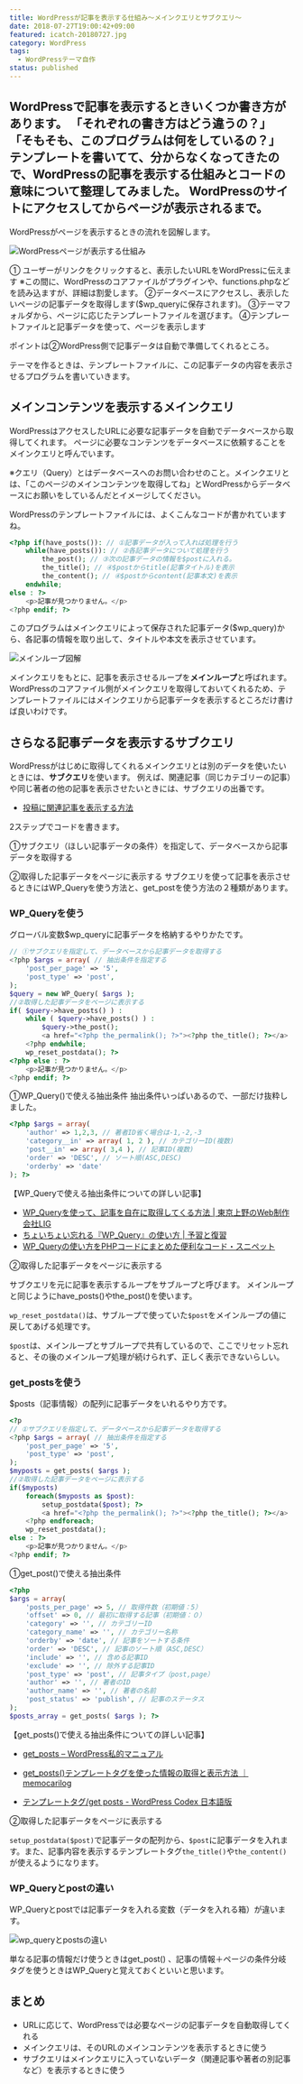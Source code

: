 ```yaml
---
title: WordPressが記事を表示する仕組み〜メインクエリとサブクエリ〜
date: 2018-07-27T19:00:42+09:00
featured: icatch-20180727.jpg
category: WordPress
tags:
  - WordPressテーマ自作
status: published
---
```


WordPressで記事を表示するときいくつか書き方があります。 「それぞれの書き方はどう違うの？」 「そもそも、このプログラムは何をしているの？」 テンプレートを書いてて、分からなくなってきたので、WordPressの記事を表示する仕組みとコードの意味について整理してみました。 WordPressのサイトにアクセスしてからページが表示されるまで。
--

WordPressがページを表示するときの流れを図解します。

![WordPressページが表示する仕組み](ss-display-page.jpg)

① ユーザーがリンクをクリックすると、表示したいURLをWordPressに伝えます
※この間に、WordPressのコアファイルがプラグインや、functions.phpなどを読み込ますが、詳細は割愛します。
②データベースにアクセスし、表示したいページの記事データを取得します($wp_queryに保存されます)。
③テーマフォルダから、ページに応じたテンプレートファイルを選びます。
④テンプレートファイルと記事データを使って、ページを表示します


ポイントは②WordPress側で記事データは自動で準備してくれるところ。

テーマを作るときは、テンプレートファイルに、この記事データの内容を表示させるプログラムを書いていきます。

## メインコンテンツを表示するメインクエリ

WordPressはアクセスしたURLに必要な記事データを自動でデータベースから取得してくれます。
ページに必要なコンテンツをデータベースに依頼することをメインクエリと呼んでいます。

※クエリ（Query）とはデータベースへのお問い合わせのこと。メインクエリとは、「このページのメインコンテンツを取得してね」とWordPressからデータベースにお願いをしているんだとイメージしてください。

WordPressのテンプレートファイルには、よくこんなコードが書かれていますね。

```php
<?php if(have_posts()): // ①記事データが入って入れば処理を行う
    while(have_posts()): // ②各記事データについて処理を行う
        the_post(); // ③次の記事データの情報を$postに入れる。
        the_title(); // ④$postからtitle(記事タイトル)を表示
        the_content(); // ④$postからcontent(記事本文)を表示
    endwhile;
else : ?>
    <p>記事が見つかりません。</p>
<?php endif; ?>
```

このプログラムはメインクエリによって保存された記事データ($wp_query)から、各記事の情報を取り出して、タイトルや本文を表示させています。

![メインループ図解](ss-main-query.jpg)

メインクエリをもとに、記事を表示させるループを**メインループ**と呼ばれます。 WordPressのコアファイル側がメインクエリを取得しておいてくれるため、テンプレートファイルにはメインクエリから記事データを表示するところだけ書けば良いわけです。

## さらなる記事データを表示するサブクエリ

WordPressがはじめに取得してくれるメインクエリとは別のデータを使いたいときには、**サブクエリ**を使います。 例えば、関連記事（同じカテゴリーの記事）や同じ著者の他の記事を表示させたいときには、サブクエリの出番です。

* [投稿に関連記事を表示する方法](/wordpress-related-posts/)

2ステップでコードを書きます。

①サブクエリ（ほしい記事データの条件）を指定して、データベースから記事データを取得する

②取得した記事データをページに表示する サブクエリを使って記事を表示させるときにはWP\_Queryを使う方法と、get\_postを使う方法の２種類があります。

### WP\_Queryを使う

グローバル変数$wp\_queryに記事データを格納するやりかたです。

```php
// ①サブクエリを指定して、データベースから記事データを取得する
<?php $args = array( // 抽出条件を指定する
    'post_per_page' => '5',
    'post_type' => 'post',
);
$query = new WP_Query( $args );
//②取得した記事データをページに表示する
if( $query->have_posts() ) :
    while ( $query->have_posts() ) :
        $query->the_post();
        <a href="<?php the_permalink(); ?>"><?php the_title(); ?></a>
    <?php endwhile;
    wp_reset_postdata(); ?>
<?php else : ?>
    <p>記事が見つかりません。</p>
<?php endif; ?>
```

①WP_Query()で使える抽出条件
抽出条件いっぱいあるので、一部だけ抜粋しました。

```php
<?php $args = array(
    'author' => 1,2,3, // 著者ID省く場合は-1,-2,-3
    'category__in' => array( 1, 2 ), // カテゴリーID(複数)
    'post__in' => array( 3,4 ), // 記事ID(複数)
    'order' => 'DESC', // ソート順(ASC,DESC)
    'orderby' => 'date'
); ?>
```


【WP\_Queryで使える抽出条件についての詳しい記事】

* <a href="https://liginc.co.jp/320285" target="_blank" rel="noopener noreferrer">WP\_Queryを使って、記事を自在に取得してくる方法 | 東京上野のWeb制作会社LIG</a>
* <a href="http://notebook.yamamotohiroyuki.com/wordpress/2012/08/15/%E3%81%A1%E3%82%87%E3%81%84%E3%81%A1%E3%82%87%E3%81%84%E5%BF%98%E3%82%8C%E3%82%8B%E3%80%8Ewp_query%E3%80%8F%E3%81%AE%E4%BD%BF%E3%81%84%E6%96%B9/" target="_blank" rel="noopener noreferrer">ちょいちょい忘れる『WP\_Query』の使い方 | 予習と復習</a>
* <a href="http://notnil-creative.com/blog/archives/1288" target="_blank" rel="noopener noreferrer">WP\_Queryの使い方をPHPコードにまとめた便利なコード・スニペット</a>

②取得した記事データをページに表示する

サブクエリを元に記事を表示するループをサブループと呼びます。
メインループと同じようにhave_posts()やthe_post()を使います。

`wp_reset_postdata()`は、サブループで使っていた`$post`をメインループの値に戻してあげる処理です。

`$post`は、メインループとサブループで共有しているので、ここでリセット忘れると、その後のメインループ処理が続けられず、正しく表示できないらしい。

### get\_postsを使う

$posts（記事情報）の配列に記事データをいれるやり方です。

```php
<?p
// ①サブクエリを指定して、データベースから記事データを取得する
<?php $args = array( // 抽出条件を指定する
    'post_per_page' => '5',
    'post_type' => 'post',
);
$myposts = get_posts( $args );
//②取得した記事データをページに表示する
if($myposts)
    foreach($myposts as $post):
        setup_postdata($post); ?>
        <a href="<?php the_permalink(); ?>"><?php the_title(); ?></a>
    <?php endforeach;
    wp_reset_postdata();
else : ?>
    <p>記事が見つかりません。</p>
<?php endif; ?>
```

①get_post()で使える抽出条件

```php
<?php
$args = array(
    'posts_per_page' => 5, // 取得件数（初期値：5）
    'offset' => 0, // 最初に取得する記事（初期値：０）
    'category' => '', // カテゴリーID
    'category_name' => '', // カテゴリー名称
    'orderby' => 'date', // 記事をソートする条件
    'order' => 'DESC', // 記事のソート順（ASC,DESC）
    'include' => '', // 含める記事ID
    'exclude' => '', // 除外する記事ID
    'post_type' => 'post', // 記事タイプ（post,page）
    'author' => '', // 著者のID
    'author_name' => '', // 著者の名前
    'post_status' => 'publish', // 記事のステータス
);
$posts_array = get_posts( $args ); ?>
```

【get\_posts()で使える抽出条件についての詳しい記事】
* <a href="https://elearn.jp/wpman/function/get_posts.html" target="_blank" rel="noopener noreferrer">get\_posts – WordPress私的マニュアル</a>

* <a href="https://memocarilog.info/wordpress/templatetug/3393" target="_blank" rel="noopener noreferrer">get\_posts()テンプレートタグを使った情報の取得と表示方法 ｜ memocarilog</a>

* <a href="http://wpdocs.osdn.jp/%E3%83%86%E3%83%B3%E3%83%97%E3%83%AC%E3%83%BC%E3%83%88%E3%82%BF%E3%82%B0/get_posts" target="_blank" rel="noopener noreferrer">テンプレートタグ/get posts - WordPress Codex 日本語版</a>

②取得した記事データをページに表示する

`setup_postdata($post)`で記事データの配列から、`$post`に記事データを入れます。また、記事内容を表示するテンプレートタグ`the_title()`や`the_content()`が使えるようになります。

### WP\_Queryとpostの違い

WP\_Queryとpostでは記事データを入れる変数（データを入れる箱）が違います。

![wp_queryとpostsの違い](ss-wpquery-vs-posts.jpg)

単なる記事の情報だけ使うときはget\_post() 、記事の情報＋ページの条件分岐タグを使うときはWP\_Queryと覚えておくといいと思います。

## まとめ
* URLに応じて、WordPressでは必要なページの記事データを自動取得してくれる
* メインクエリは、そのURLのメインコンテンツを表示するときに使う
* サブクエリはメインクエリに入っていないデータ（関連記事や著者の別記事など）を表示するときに使う

